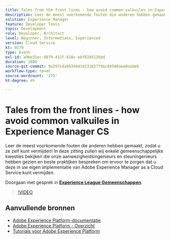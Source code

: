 ```yaml
---
title: Tales from the front lines - how avoid common valkuiles in Experience Manager CS
description: Leer de meest voorkomende fouten die anderen hebben gemaakt, zodat u ze zelf kunt vermijden! In deze zitting zullen wij enkele gemeenschappelijke kwesties bekijken die onze aanwezigheidsingenieurs en steuningenieurs hebben gezien en beste praktijken bespreken om ervoor te zorgen dat u deze in uw eigen implementatie van Adobe Experience Manager as a Cloud Service kunt vermijden.
solution: Experience Manager
feature: Developer Tools
topic: Development
role: Developer, Architect
level: Beginner, Intermediate, Experienced
version: Cloud Service
kt: 9179
type: Event
exl-id: a96e31ec-8079-412f-818c-ebf82b512bbd
duration: 1889
source-git-commit: 9a297cda953d4414131657f9ac84580aea0eabeb
workflow-type: tm+mt
source-wordcount: '171'
ht-degree: 4%

---
```


# Tales from the front lines - how avoid common valkuiles in Experience Manager CS

Leer de meest voorkomende fouten die anderen hebben gemaakt, zodat u ze zelf kunt vermijden! In deze zitting zullen wij enkele gemeenschappelijke kwesties bekijken die onze aanwezigheidsingenieurs en steuningenieurs hebben gezien en beste praktijken bespreken om ervoor te zorgen dat u deze in uw eigen implementatie van Adobe Experience Manager as a Cloud Service kunt vermijden.

Doorgaan met gesprek in **[Experience League Gemeenschappen](https://adobe.ly/3kLQK3j)**.

>[!VIDEO](https://video.tv.adobe.com/v/337852/?quality=12&learn=on&hidetitle=true)

## Aanvullende bronnen

- [Adobe Experience Platform-documentatie](https://experienceleague.adobe.com/docs/experience-platform.html)
- [Adobe Experience Platform - Overzicht](https://experienceleague.adobe.com/docs/experience-platform/landing/home.html)
- [Tutorials voor Adobe Experience Platform](https://experienceleague.adobe.com/docs/platform-learn/tutorials/overview.html?lang=nl)
